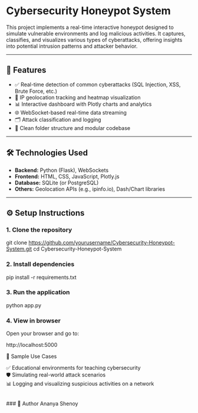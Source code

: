 # Cybersecurity Honeypot System

This project implements a real-time interactive honeypot designed to simulate vulnerable environments and log malicious activities. It captures, classifies, and visualizes various types of cyberattacks, offering insights into potential intrusion patterns and attacker behavior.

---

## 🔐 Features

- ✅ Real-time detection of common cyberattacks (SQL Injection, XSS, Brute Force, etc.)
- 📍 IP geolocation tracking and heatmap visualization
- 📊 Interactive dashboard with Plotly charts and analytics
- 🌐 WebSocket-based real-time data streaming
- 🗂️ Attack classification and logging
- 📁 Clean folder structure and modular codebase

---

## 🛠️ Technologies Used

- **Backend:** Python (Flask), WebSockets  
- **Frontend:** HTML, CSS, JavaScript, Plotly.js  
- **Database:** SQLite (or PostgreSQL)  
- **Others:** Geolocation APIs (e.g., ipinfo.io), Dash/Chart libraries

---

## ⚙️ Setup Instructions

### 1. Clone the repository

git clone https://github.com/yourusername/Cybersecurity-Honeypot-System.git
cd Cybersecurity-Honeypot-System

### 2. Install dependencies

pip install -r requirements.txt

### 3. Run the application

python app.py

### 4. View in browser
Open your browser and go to:

http://localhost:5000

🧪 Sample Use Cases

✅ Educational environments for teaching cybersecurity<br>
🛡️ Simulating real-world attack scenarios<br>
📊 Logging and visualizing suspicious activities on a network<br>

<br>
### 🙋 Author
Ananya Shenoy